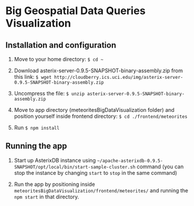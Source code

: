 # Big Geospatial Data Queries Visualization

## Installation and configuration

1. Move to your home directory:
  `$ cd ~`

2. Download asterix-server-0.9.5-SNAPSHOT-binary-assembly.zip from this link:
  `$ wget http://cloudberry.ics.uci.edu/img/asterix-server-0.9.5-SNAPSHOT-binary-assembly.zip`
  
3. Uncompress the file:
  `$ unzip asterix-server-0.9.5-SNAPSHOT-binary-assembly.zip`

4. Move to app directory (meteoritesBigDataVisualization folder) and position yourself inside frontend directory:
  `$ cd ./frontend/meteorites`

5. Run `$ npm install`

## Running the app

1. Start up AsterixDB instance using `~/apache-asterixdb-0.9.5-SNAPSHOT/opt/local/bin/start-sample-cluster.sh` command (you can stop the instance by changing `start` to `stop` in the same command)

2. Run the app by positioning inside `meteoritesBigDataVisualization/frontend/meteorites/` and running the `npm start` in that directory.
